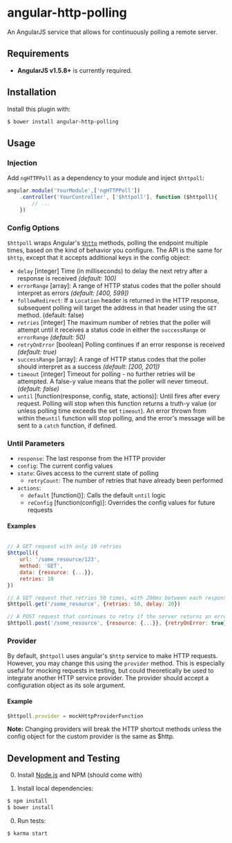 # angular-http-polling
An AngularJS service that allows for continuously polling a remote server.

## Requirements

* **AngularJS v1.5.8+** is currently required.

## Installation

Install this plugin with:
```bash
$ bower install angular-http-polling
```

## Usage

### Injection

Add `ngHTTPPoll` as a dependency to your module and inject `$httpoll`:

```javascript
angular.module('YourModule',['ngHTTPPoll'])
    .controller('YourController', ['$httpoll'], function ($httpoll){
        // ...
    })
```

### Config Options

`$httpoll` wraps Angular's [`$http`](https://docs.angularjs.org/api/ng/service/$http) methods, polling the endpoint multiple times, based on the kind of behavior you configure. The API is the same for `$http`, except that it accepts additional keys in the config object:

- `delay` [integer] Time (in milliseconds) to delay the next retry after a response is received _(default: 100)_
- `errorRange` [array]: A range of HTTP status codes that the poller should interpret as errors _(default: [400, 599])_
- `followRedirect`: If a `Location` header is returned in the HTTP response, subsequent polling will target the address in that header using the `GET` method. (default: false)
- `retries` [integer] The maximum number of retries that the poller will attempt until it receives a status code in either the `successRange` or `errorRange` _(default: 50)_
- `retryOnError` [boolean] Polling continues if an error response is received _(default: true)_
- `successRange` [array]: A range of HTTP status codes that the poller should interpret as a success _(default: [200, 201])_
- `timeout` [integer] Timeout for polling - no further retries will be attempted. A false-y value means that the poller will never timeout. _(default: false)_
- `until` [function(response, config, state, actions)]: Until fires after every request. Polling will stop when this function returns a truth-y value (or unless polling time exceeds the set `timeout`). An error thrown from within the`until` function will stop polling, and the error's message will be sent to a `catch` function, if defined.

### Until Parameters

- `response`: The last response from the HTTP provider
- `config`: The current config values
- `state`: Gives access to the current state of polling
    - `retryCount`: The number of retries that have already been performed
- `actions`:
    - `default` [function()]: Calls the default `until` logic
    - `reConfig` [function(config)]: Overrides the config values for future requests



#### Examples

```javascript

// A GET request with only 10 retries
$httpoll({
    url: '/some_resource/123',
    method: 'GET',
    data: {resource: {...}},
    retries: 10
})

// A GET request that retries 50 times, with 200ms between each response/request
$httpoll.get('/some_resource', {retries: 50, delay: 20})

// A POST request that continues to retry if the server returns an error
$httpoll.post('/some_resource', {resource: {...}}, {retryOnError: true})
```

### Provider

By default, `$httpoll` uses angular's `$http` service to make HTTP requests. However, you may change this using the `provider` method. This is especially useful for mocking requests in testing, but could theoretically be used to integrate another HTTP service provider. The provider should accept a configuration object as its sole argument.

#### Example

```javascript
$httpoll.provider = mockHttpProviderFunction
```

**Note:** Changing providers will break the HTTP shortcut methods unless the config object for the custom provider is the same as $http.


## Development and Testing

0. Install [Node.js](http://nodejs.org/) and NPM (should come with)

0. Install local dependencies:

 ```bash
 $ npm install
 $ bower install
 ```

0. Run tests:

 ```bash
 $ karma start
 ```